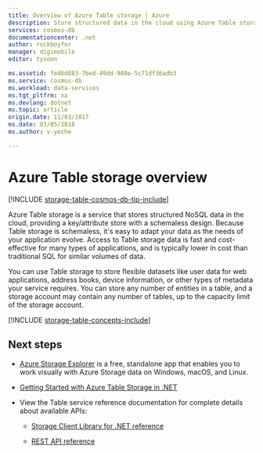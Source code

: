 ```yaml
---
title: Overview of Azure Table storage | Azure
description: Store structured data in the cloud using Azure Table storage, a NoSQL data store.
services: cosmos-db
documentationcenter: .net
author: rockboyfor
manager: digimobile
editor: tysonn

ms.assetid: fe46d883-7bed-49dd-980e-5c71df36adb3
ms.service: cosmos-db
ms.workload: data-services
ms.tgt_pltfrm: na
ms.devlang: dotnet
ms.topic: article
origin.date: 11/03/2017
ms.date: 03/05/2018
ms.author: v-yeche

---
```

# Azure Table storage overview

[!INCLUDE [storage-table-cosmos-db-tip-include](../../includes/storage-table-cosmos-db-tip-include.md)]

Azure Table storage is a service that stores structured NoSQL data in the cloud, providing a key/attribute store with a schemaless design. Because Table storage is schemaless, it's easy to adapt your data as the needs of your application evolve. Access to Table storage data is fast and cost-effective for many types of applications, and is typically lower in cost than traditional SQL for similar volumes of data.

You can use Table storage to store flexible datasets like user data for web applications, address books, device information, or other types of metadata your service requires. You can store any number of entities in a table, and a storage account may contain any number of tables, up to the capacity limit of the storage account.

[!INCLUDE [storage-table-concepts-include](../../includes/storage-table-concepts-include.md)]

## Next steps

* [Azure Storage Explorer](../vs-azure-tools-storage-manage-with-storage-explorer.md) is a free, standalone app that enables you to work visually with Azure Storage data on Windows, macOS, and Linux.
<!-- Notice: Remove from Microsoft -->
* [Getting Started with Azure Table Storage in .NET](table-storage-how-to-use-dotnet.md)

* View the Table service reference documentation for complete details about available APIs:

    * [Storage Client Library for .NET reference](http://go.microsoft.com/fwlink/?LinkID=390731&clcid=0x409)

    * [REST API reference](http://msdn.microsoft.com/library/azure/dd179355)

<!-- Update_Description: update meta properties -->